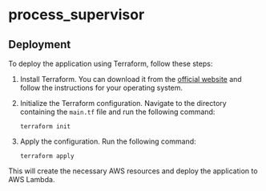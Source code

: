 # process_supervisor

## Deployment

To deploy the application using Terraform, follow these steps:

1. Install Terraform. You can download it from the [official website](https://www.terraform.io/downloads.html) and follow the instructions for your operating system.

2. Initialize the Terraform configuration. Navigate to the directory containing the `main.tf` file and run the following command:

   ```
   terraform init
   ```

3. Apply the configuration. Run the following command:

   ```
   terraform apply
   ```

This will create the necessary AWS resources and deploy the application to AWS Lambda.